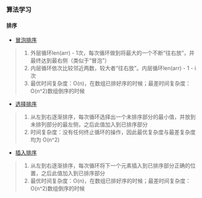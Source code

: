 ### 算法学习

#### 排序

* [冒泡排序](/src/sort/bubble_sort.py)
>1. 外层循环len(arr) - 1次，每次循环做到将最大的一个不断“往右放”，并最终达到最右侧（类似于“冒泡”）
>2. 内层循环依次比较邻近两数，较大者“往右放”。内层循环len(arr) - 1 - i 次
>3. 最优时间复杂度：O(n)，在数组已排好序的时候；最差时间复杂度：O(n^2)数组倒序的时候

* [选择排序](/src/sort/select_sort.py)
>1. 从左到右逐渐排序，每次循环选择出一个未排序部分的最小值，并放到未排列部分的最左侧，之后此值加入到已排序部分
>2. 时间复杂度：没有任何终止循环的操作，因此最优复杂度与最差复杂度均为 O(n^2)

* [插入排序](/src/sort/insert_sort.py)
>1. 从左到右逐渐排序，每次循环将下一个元素插入到已排序部分正确的位置，之后此值加入到已排序部分
>2. 最优时间复杂度：O(n)，在数组已排好序的时候；最差时间复杂度：O(n^2)数组倒序的时候